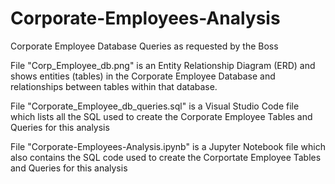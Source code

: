 # Corporate-Employees-Analysis
Corporate Employee Database Queries as requested by the Boss

File "Corp_Employee_db.png" is an Entity Relationship Diagram (ERD) and shows entities (tables) in the Corporate Employee Database and relationships between tables within that database.

File "Corporate_Employee_db_queries.sql" is a Visual Studio Code file which lists all the SQL used to create the Corporate Employee Tables and Queries for this analysis

File "Corporate-Employees-Analysis.ipynb" is a Jupyter Notebook file which also contains the SQL code used to create the Corportate Employee Tables and Queries for this analysis
